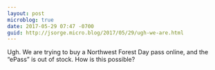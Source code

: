 ```yaml
---
layout: post
microblog: true
date: 2017-05-29 07:47 -0700
guid: http://jsorge.micro.blog/2017/05/29/ugh-we-are.html
---
```

Ugh. We are trying to buy a Northwest Forest Day pass online, and the “ePass” is out of stock. How is this possible?
